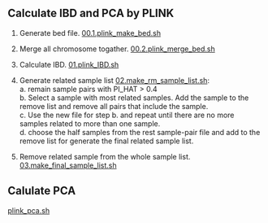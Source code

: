 ## Calculate IBD and PCA by PLINK
1. Generate bed file. [00.1.plink_make_bed.sh](00.1.plink_make_bed.sh)

2. Merge all chromosome togather. [00.2.plink_merge_bed.sh](00.2.plink_merge_bed.sh)

3. Calculate IBD. [01.plink_IBD.sh](01.plink_IBD.sh)

4. Generate related sample list [02.make_rm_sample_list.sh](02.make_rm_sample_list.sh): <br>
     a. remain sample pairs with PI_HAT > 0.4 <br>
     b. Select a sample with most related samples. Add the sample to the remove list and remove all pairs that include the sample. <br>
     c. Use the new file for step b. and repeat until there are no more samples related to more than one sample. <br>
     d. choose the half samples from the rest sample-pair file and add to the remove list for generate the final related sample list. <br>

5. Remove related sample from the whole sample list. [03.make_final_sample_list.sh](03.make_final_sample_list.sh)

## Calulate PCA
[plink_pca.sh](plink_pca.sh)
